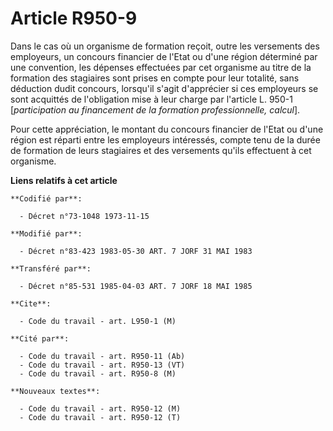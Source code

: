 # Article R950-9

Dans le cas où un organisme de formation reçoit, outre les versements des employeurs, un concours financier de l'Etat ou
d'une région déterminé par une convention, les dépenses effectuées par cet organisme au titre de la formation des stagiaires
sont prises en compte pour leur totalité, sans déduction dudit concours, lorsqu'il s'agit d'apprécier si ces employeurs se
sont acquittés de l'obligation mise à leur charge par l'article L. 950-1 [*participation au financement de la formation
professionnelle, calcul*].

Pour cette appréciation, le montant du concours financier de l'Etat ou d'une région est réparti entre les employeurs
intéressés, compte tenu de la durée de formation de leurs stagiaires et des versements qu'ils effectuent à cet organisme.

**Liens relatifs à cet article**

	**Codifié par**:

	  - Décret n°73-1048 1973-11-15

	**Modifié par**:

	  - Décret n°83-423 1983-05-30 ART. 7 JORF 31 MAI 1983

	**Transféré par**:

	  - Décret n°85-531 1985-04-03 ART. 7 JORF 18 MAI 1985

	**Cite**:

	  - Code du travail - art. L950-1 (M)

	**Cité par**:

	  - Code du travail - art. R950-11 (Ab)
	  - Code du travail - art. R950-13 (VT)
	  - Code du travail - art. R950-8 (M)

	**Nouveaux textes**:

	  - Code du travail - art. R950-12 (M)
	  - Code du travail - art. R950-12 (T)
